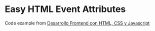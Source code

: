 # Easy HTML Event Attributes

Code example from [Desarrollo Frontend con HTML, CSS y Javascript](https://miriadax.net/curso/html5mooc/ "https://miriadax.net/curso/html5mooc/")

